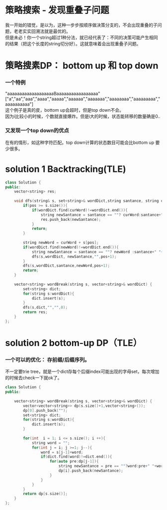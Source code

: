 # 策略搜索 - 发现重叠子问题
我一开始的错觉，是以为，这种一步步按顺序做决策分支的，不会出现重叠的子问题，老老实实回溯法就是最优的。  
但是未必！你一个string超过1种分法，就已经代表了：不同的决策可能产生相同的结果（把这个长度的string切分好）。这就意味着会出现重叠子问题。
# 策略搜素DP： bottom up 和 top down
### 一个特例
"aaaaaaaaaaaaaaaaaaaBaaaaaaaaaaaaaaaaa"
["a","aa","aaa","aaaa","aaaaa","aaaaaa","aaaaaaa","aaaaaaaa","aaaaaaaaa","aaaaaaaaaa"]  
这个例子是真的皮，bottom up会超时，但是top down不会。   
因为i比较小的时候，个数就直接爆炸。但是i大的时候，状态能转移的数量确是0..
### 又发现一个top down的优点
在有的情形，如这种字符匹配。top down计算的状态数目可能会比bottom up 要少很多。

# solution 1 Backtracking(TLE)
```c++
class Solution {
public:
    vector<string> res;
    
    void dfs(string& s, set<string>& wordDict,string santance, string curWord, int pos){
        if(pos >= s.size()){
            if(wordDict.find(curWord)!=wordDict.end()){
                string newSantance = santance == ""? curWord:santance+" "+curWord;
                res.push_back(newSantance);
            }
            return;
        }
        
        string newWord = curWord + s[pos];
        if(wordDict.find(newWord)!=wordDict.end()){
            string newSantance = santance == ""? newWord :santance+" "+newWord;
            dfs(s,wordDict, newSantance,"",pos+1);
        }
        dfs(s,wordDict,santance,newWord,pos+1);
        return;
    }
    
    vector<string> wordBreak(string s, vector<string>& wordDict) {
        set<string> dict;
        for(string s:wordDict){
            dict.insert(s);
        }
        dfs(s,dict,"","",0);
        return res;
    }
};
```

# solution 2 bottom-up DP（TLE）
### 一个可以的优化： 存前缀/后缀序列。   
不一定要trie tree，就是一个dict存每个后缀index可能出现的字母set，每次增加的时候去check一下就ok了。
```c++
class Solution {
public:
    
    vector<string> wordBreak(string s, vector<string>& wordDict) {
        vector<vector<string>> dp(s.size()+1,vector<string>());
        dp[0].push_back("");
        set<string> dict;
        for(string s:wordDict){
            dict.insert(s);
        }
        
        for(int  i = 1; i <= s.size(); i ++){
            string word = "";
            for(int j = i; j >=1; j--){
                word = s[j-1]+word;
                if(dict.find(word)!=dict.end()){
                    for(auto pre:dp[j-1]){
                        string newSantance = pre == ""?word:pre+" "+word;
                        dp[i].push_back(newSantance);
                    }   
                }
            }
        }     
        return dp[s.size()];
    }
};
```